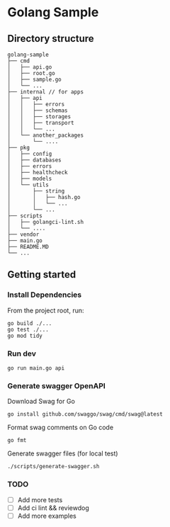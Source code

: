 # Golang Sample

## Directory structure

```
golang-sample
├── cmd
│   ├── api.go
│   ├── root.go
│   ├── sample.go
│   └── ...
├── internal // for apps
│   ├── api
│   │   ├── errors
│   │   ├── schemas
│   │   ├── storages
│   │   ├── transport
│   │   └── ...
│   └── another_packages
│       └── ....
├── pkg
│   ├── config
│   ├── databases
│   ├── errors
│   ├── healthcheck
│   ├── models
│   └── utils
│       ├── string
│       │   ├── hash.go
│       │   └── ...
│       └── ...
├── scripts
│   ├── golangci-lint.sh
│   └── ....
├── vendor
├── main.go
├── README.MD
└── ...
```

## Getting started

### Install Dependencies

From the project root, run:

```shell
go build ./...
go test ./...
go mod tidy
```


### Run dev

```shell
go run main.go api
```

### Generate swagger OpenAPI

Download Swag for Go
```shell
go install github.com/swaggo/swag/cmd/swag@latest
```

Format swag comments on Go code
```shell
go fmt
```

Generate swagger files (for local test)
```shell
./scripts/generate-swagger.sh
```

### TODO
- [ ] Add more tests
- [ ] Add ci lint && reviewdog
- [ ] Add more examples
